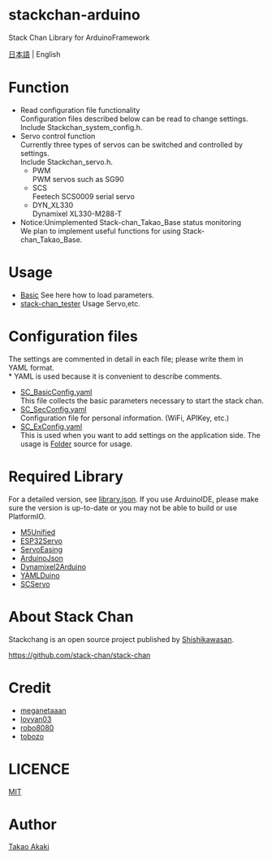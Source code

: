 # stackchan-arduino
Stack Chan Library for ArduinoFramework

[日本語](./README.md) | English

# Function
- Read configuration file functionality<br>Configuration files described below can be read to change settings. <br>Include Stackchan_system_config.h.
- Servo control function<br>Currently three types of servos can be switched and controlled by settings. <br>Include Stackchan_servo.h.
  - PWM<br>PWM servos such as SG90
  - SCS<br>Feetech SCS0009 serial servo
  - DYN_XL330<br>Dynamixel XL330-M288-T
- Notice:Unimplemented Stack-chan_Takao_Base status monitoring<br>We plan to implement useful functions for using Stack-chan_Takao_Base.

# Usage
- [Basic](./examples/Basic/) See here how to load parameters.
- [stack-chan_tester](https://github.com/mongonta0716/stack-chan-tester) Usage Servo,etc.

# Configuration files
The settings are commented in detail in each file; please write them in YAML format. <br>* YAML is used because it is convenient to describe comments.
- [SC_BasicConfig.yaml](./data/yaml/SC_BasicConfig.yaml)<br>This file collects the basic parameters necessary to start the stack chan.
- [SC_SecConfig.yaml](./data/yaml/SC_SecConfig.yaml)<br>Configuration file for personal information. (WiFi, APIKey, etc.)
- [SC_ExConfig.yaml](./data/yaml/SC_ExConfig.yaml)<br>This is used when you want to add settings on the application side. The usage is [Folder](./examples/Basic/) source for usage.

# Required Library

For a detailed version, see [library.json](./library.json). If you use ArduinoIDE, please make sure the version is up-to-date or you may not be able to build or use PlatformIO.
- [M5Unified](https://github.com/m5stack/M5Unified)
- [ESP32Servo](https://github.com/madhephaestus/ESP32Servo)
- [ServoEasing](https://github.com/ArminJo/ServoEasing)
- [ArduinoJson](https://github.com/bblanchon/ArduinoJson)
- [Dynamixel2Arduino](https://github.com/ROBOTIS-GIT/Dynamixel2Arduino)
- [YAMLDuino](https://github.com/tobozo/YAMLDuino)
- [SCServo](https://github.com/mongonta0716/SCServo)


# About Stack Chan

Stackchang is an open source project published by [Shishikawasan](https://github.com/stack-chan).

https://github.com/stack-chan/stack-chan

# Credit

- [meganetaaan](https://github.com/meganetaaan)
- [lovyan03](https://github.com/lovyan03/LovyanGFX)
- [robo8080](https://github.com/robo8080)
- [tobozo](https://github.com/tobozo)

# LICENCE

[MIT](./LICENSE)

# Author

[Takao Akaki](https://github.com/mongonta0716)